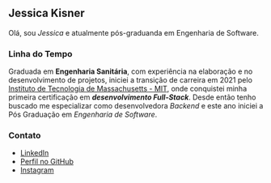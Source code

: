 ## Jessica Kisner

Olá, sou _Jessica_ e atualmente pós-graduanda em Engenharia de Software.

### Linha do Tempo

Graduada em **Engenharia Sanitária**, com experiência na elaboração e no desenvolvimento de projetos, iniciei a transição de carreira em 2021 pelo [Instituto de Tecnologia de Massachusetts - MIT](https://www.mit.edu/), onde conquistei minha primeira certificação em ***desenvolvimento Full-Stack***. Desde então tenho buscado me especializar como desenvolvedora _Backend_ e este ano iniciei a Pós Graduação em _Engenharia de Software_.

### Contato

* [LinkedIn](https://www.linkedin.com/in/jessica-kisner/)
* [Perfil no GitHub](https://github.com/jssicakisner)
* [Instagram](https://www.instagram.com/jessica.kisner/)


